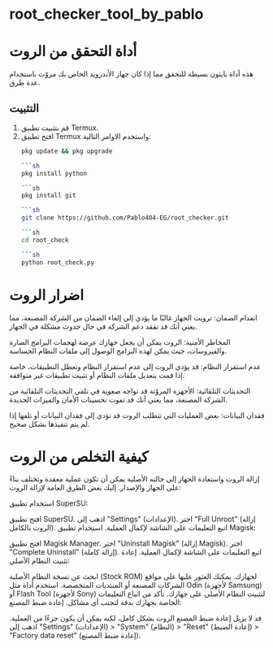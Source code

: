 # root_checker_tool_by_pablo
# أداة التحقق من الروت

هذه أداة بايثون بسيطة للتحقق مما إذا كان جهاز الأندرويد الخاص بك مروّت باستخدام عدة طرق.

## التثبيت

1. قم بتثبيت تطبيق Termux.
2. افتح تطبيق Termux واستخدم الاوامر التالية:
   ```sh
   pkg update && pkg upgrade

   ```sh
   pkg install python

   ```sh
   pkg install git

   ```sh
   git clone https://github.com/Pablo404-EG/root_checker.git

   ```sh
   cd root_check

   ```sh
   python root_check.py

# اضرار الروت

انعدام الضمان: ترويت الجهاز غالبًا ما يؤدي إلى إلغاء الضمان من الشركة المصنعة، مما يعني أنك قد تفقد دعم الشركة في حال حدوث مشكلة في الجهاز.

المخاطر الأمنية: الروت يمكن أن يجعل جهازك عرضة لهجمات البرامج الضارة والفيروسات، حيث يمكن لهذه البرامج الوصول إلى ملفات النظام الحساسة.

عدم استقرار النظام: قد يؤدي الروت إلى عدم استقرار النظام وتعطل التطبيقات، خاصة إذا قمت بتعديل ملفات النظام أو تثبيت تطبيقات غير متوافقة.

التحديثات التلقائية: الأجهزة المروّتة قد تواجه صعوبة في تلقي التحديثات التلقائية من الشركة المصنعة، مما يعني أنك قد تفوت تحسينات الأمان والميزات الجديدة.

فقدان البيانات: بعض العمليات التي تتطلب الروت قد تؤدي إلى فقدان البيانات أو تلفها إذا لم يتم تنفيذها بشكل صحيح.

# كيفية التخلص من الروت 

إزالة الروت واستعادة الجهاز إلى حالته الأصلية يمكن أن تكون عملية معقدة وتختلف بناءً على الجهاز والإصدار. إليك بعض الطرق العامة لإزالة الروت:

استخدام تطبيق SuperSU:

افتح تطبيق SuperSU.
اذهب إلى "Settings" (الإعدادات).
اختر "Full Unroot" (إزالة الروت بالكامل).
اتبع التعليمات على الشاشة لإكمال العملية.
استخدام تطبيق Magisk:

افتح تطبيق Magisk Manager.
اختر "Uninstall Magisk" (إزالة Magisk).
اختر "Complete Uninstall" (إزالة كاملة).
اتبع التعليمات على الشاشة لإكمال العملية.
إعادة تثبيت النظام الأصلي:

ابحث عن نسخة النظام الأصلية (Stock ROM) لجهازك. يمكنك العثور عليها على مواقع الشركات المصنعة أو المنتديات المتخصصة.
استخدم أداة مثل Odin (لأجهزة Samsung) أو Flash Tool (لأجهزة Sony) لتثبيت النظام الأصلي على جهازك.
تأكد من اتباع التعليمات الخاصة بجهازك بدقة لتجنب أي مشاكل.
إعادة ضبط المصنع:

قد لا يزيل إعادة ضبط المصنع الروت بشكل كامل، لكنه يمكن أن يكون جزءًا من العملية.
اذهب إلى "Settings" (الإعدادات) > "System" (النظام) > "Reset" (إعادة الضبط) > "Factory data reset" (إعادة ضبط المصنع).
